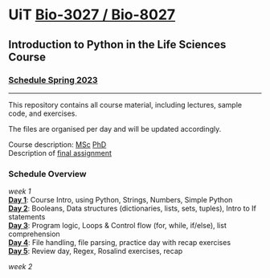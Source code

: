 # UiT [Bio-3027 / Bio-8027](https://uit.no/education/courses/course?p_document_id=822634) 
## Introduction to Python in the Life Sciences Course 
### [Schedule Spring 2023](https://timeplan.uit.no/emne_timeplan.php?sem=24v&module=BIO-3027-1#week=1-25)
---
This repository contains all course material, including lectures, sample code, and exercises.

The files are organised per day and will be updated accordingly.

Course description: [MSc](course_information/python_course_msc.pdf) [PhD](course_information/python_course_phd.pdf)  
Description of [final assignment](course_information/final_assignment_guidelines.pdf)

### Schedule Overview
_week 1_  
**[Day 1](basics_day1)**: Course Intro, using Python, Strings, Numbers, Simple Python  
**[Day 2](datastructures_day2)**: Booleans, Data structures (dictionaries, lists, sets, tuples), Intro to If statements  
**[Day 3](functions_day3)**: Program logic, Loops & Control flow (for, while, if/else), list comprehension  
**[Day 4](fileIO_day4)**: File handling, file parsing, practice day with recap exercises    
**[Day 5](review_day5)**: Review day, Regex, Rosalind exercises, recap

_week 2_  

